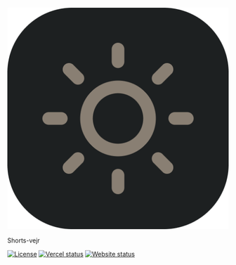 [![Shorts-vejr](https://github.com/jbaagaard/shorts-vejr/raw/main/public/android-chrome-512x512.png)](https://shortsvejr.dk)

Shorts-vejr

[![License](https://img.shields.io/github/license/jbaagaard/sviggy)](https://github.com/jbaagaard/sviggy/blob/main/LICENSE)
[![Vercel status](https://vercelbadge.vercel.app/api/jbaagaard/shorts-vejr)](https://shortsvejr.dk)
[![Website status](https://img.shields.io/website?url=https%3A%2F%2Fshortsvejr.dk)](https://shortsvejr.dk)
